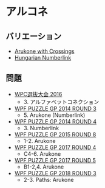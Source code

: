 # アルコネ

## バリエーション
- [Arukone with Crossings](arukone-cross.md)
- [Hungarian Numberlink](hungarian-numberlink.md)

## 問題
- [WPC選抜大会 2016](../questions/jwpc2016.md)
	- 3\. アルファベットコネクション
- [WPF PUZZLE GP 2014 ROUND 3](../questions/wpfpgp2014-3.md)
	- 5\. Arukone (Numberlink)
- [WPF PUZZLE GP 2014 ROUND 4](../questions/wpfpgp2014-4.md)
	- 3\. Numberlink
- [WPF PUZZLE GP 2015 ROUND 8](../questions/wpfpgp2015-8.md)
	- 1-2. Arukone
- [WPF PUZZLE GP 2017 ROUND 4](../questions/wpfpgp2017-4.md)
	- C4-6. Arukone
- [WPF PUZZLE GP 2017 ROUND 5](../questions/wpfpgp2017-5.md)
	- B1-2,4. Arukone
- [WPF PUZZLE GP 2018 ROUND 3](../questions/wpfpgp2018-3.md)
	- 2-3. Paths: Arukone
